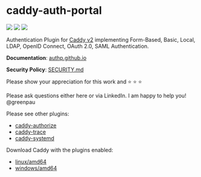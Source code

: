 # caddy-auth-portal

<a href="https://github.com/greenpau/caddy-auth-portal/actions/" target="_blank"><img src="https://github.com/greenpau/caddy-auth-portal/workflows/build/badge.svg?branch=main"></a>
<a href="https://pkg.go.dev/github.com/greenpau/caddy-auth-portal" target="_blank"><img src="https://img.shields.io/badge/godoc-reference-blue.svg"></a>
<a href="https://caddy.community" target="_blank"><img src="https://img.shields.io/badge/community-forum-ff69b4.svg"></a>

Authentication Plugin for [Caddy v2](https://github.com/caddyserver/caddy) implementing
Form-Based, Basic, Local, LDAP, OpenID Connect, OAuth 2.0, SAML Authentication.

**Documentation**: [authp.github.io](https://authp.github.io/docs/authenticate/intro)

**Security Policy**: [SECURITY.md](SECURITY.md)

Please show your appreciation for this work and :star: :star: :star:

Please ask questions either here or via LinkedIn. I am happy to help you! @greenpau

Please see other plugins:
* [caddy-authorize](https://github.com/greenpau/caddy-authorize)
* [caddy-trace](https://github.com/greenpau/caddy-trace)
* [caddy-systemd](https://github.com/greenpau/caddy-systemd)

Download Caddy with the plugins enabled:

* <a href="https://caddyserver.com/api/download?os=linux&arch=amd64&p=github.com%2Fgreenpau%2Fcaddy-auth-portal%40v1.4.29&p=github.com%2Fgreenpau%2Fcaddy-authorize%40v1.3.20&p=github.com%2Fgreenpau%2Fcaddy-trace%40v1.1.8" target="_blank">linux/amd64</a>
* <a href="https://caddyserver.com/api/download?os=windows&arch=amd64&p=github.com%2Fgreenpau%2Fcaddy-auth-portal%40v1.4.29&p=github.com%2Fgreenpau%2Fcaddy-authorize%40v1.3.20&p=github.com%2Fgreenpau%2Fcaddy-trace%40v1.1.8" target="_blank">windows/amd64</a>
